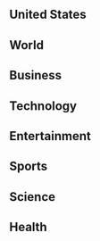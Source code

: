 ## United States

## World

## Business

## Technology

## Entertainment

## Sports

## Science

## Health

